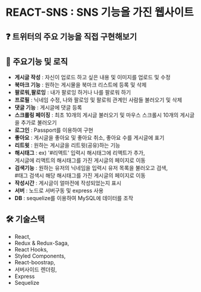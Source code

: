 # REACT-SNS : SNS 기능을 가진 웹사이트

## ❓ 트위터의 주요 기능을 직접 구현해보기

## 🔔 주요기능 및 로직
- **게시글 작성** : 자신이 업로드 하고 싶은 내용 및 이미지를 업로드 및 수정
- **북마크 기능** : 원하는 게시물을 북마크 리스트에 등록 및 삭제
- **팔로워,팔로잉** : 내가 팔로잉 하거나 나를 팔로워 하기
- **프로필** : 닉네임 수정, 나와 팔로잉 및 팔로워 관계인 사람들 불러오기 및 삭제
- **댓글 기능** : 게시글에 댓글 등록
- **스크롤링 페이징** : 최초 10개의 게시글 불러오기 및 마우스 스크롤시 10개의 게시글을 추가로 불러오기
- **로그인** : Passport를 이용하여 구현
- **좋아요** : 게시글을 좋아요 및 좋아요 취소, 좋아요 수를 게시글에 표기
- **리트윗** : 원하는 게시글을 리트윗(공유)하는 기능
- **해시태그** : ex) '#리액트'  입력시 해시태그에 리액트가 추가, <br>게시글에 리액트의 해시태그를 가진 게시글의 페이지로 이동
- **검색기능** : 원하는 유저의 닉네임을 입력시 유저 목록을 불러오고 검색, <br> #태그 검색시 해당 해시태그를 가진 게시글의 페이지로 이동
- **작성시간** : 게시글이 얼마전에 작성되었는지 표시
- **서버** : 노드로 서버구동 및 express 사용
- **DB** : sequelize를 이용하여 MySQL에 데이터를 조작


## 🛠 기술스택 
   -  React,
   -  Redux & Redux-Saga, 
   -  React Hooks, 
   -  Styled Components, 
   -  React-boostrap, 
   -  서버사이드 렌더링,
   -  Express
   -  Sequelize 
